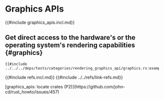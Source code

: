 # Graphics APIs

{{#include graphics_apis.incl.md}}

## Get direct access to the hardware's or the operating system's rendering capabilities {#graphics}

```rust,editable
{{#include ../../../deps/tests/categories/rendering_graphics_api/graphics.rs:example}}
```

{{#include refs.incl.md}}
{{#include ../../refs/link-refs.md}}

<div class="hidden">
[graphics_apis: locate crates (P2)](https://github.com/john-cd/rust_howto/issues/457)

</div>
